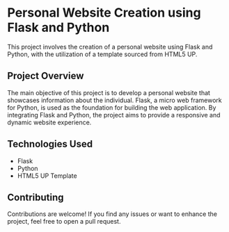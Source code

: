 # Personal Website Creation using Flask and Python

This project involves the creation of a personal website using Flask and Python, with the utilization of a template sourced from HTML5 UP.

## Project Overview

The main objective of this project is to develop a personal website that showcases information about the individual. Flask, a micro web framework for Python, is used as the foundation for building the web application. By integrating Flask and Python, the project aims to provide a responsive and dynamic website experience.

## Technologies Used

- Flask
- Python
- HTML5 UP Template

## Contributing

Contributions are welcome! If you find any issues or want to enhance the project, feel free to open a pull request.

